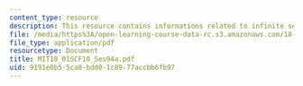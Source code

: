 ```yaml
---
content_type: resource
description: This resource contains informations related to infinite series.
file: /media/https%3A/open-learning-course-data-rc.s3.amazonaws.com/18-01sc-single-variable-calculus-fall-2010/9191e0b55ca8bdd01c8977accbb6fb97_MIT18_01SCF10_Ses94a.pdf
file_type: application/pdf
resourcetype: Document
title: MIT18_01SCF10_Ses94a.pdf
uid: 9191e0b5-5ca8-bdd0-1c89-77accbb6fb97
---
```

